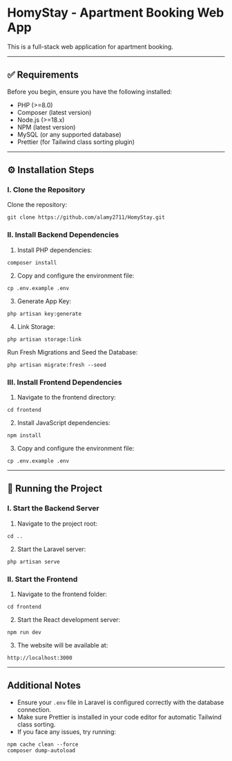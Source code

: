 # HomyStay - Apartment Booking Web App

This is a full-stack web application for apartment booking.

---

## ✅ Requirements

Before you begin, ensure you have the following installed:

- PHP (>=8.0)
- Composer (latest version)
- Node.js (>=18.x)
- NPM (latest version)
- MySQL (or any supported database)
- Prettier (for Tailwind class sorting plugin)

---

## ⚙️ Installation Steps

### I. Clone the Repository

Clone the repository:

```
git clone https://github.com/alamy2711/HomyStay.git
```

### II. Install Backend Dependencies

1. Install PHP dependencies:

```
composer install
```

2. Copy and configure the environment file:

```
cp .env.example .env
```

3. Generate App Key:

```
php artisan key:generate
```

4. Link Storage:

```
php artisan storage:link
```
Run Fresh Migrations and Seed the Database:

```
php artisan migrate:fresh --seed
```


### III. Install Frontend Dependencies

1. Navigate to the frontend directory:

```
cd frontend
```

2. Install JavaScript dependencies:

```
npm install
```

3. Copy and configure the environment file:

```
cp .env.example .env
```

---

## 🚀 Running the Project

### I. Start the Backend Server

1. Navigate to the project root:

```
cd ..
```

2. Start the Laravel server:

```
php artisan serve
```

### II. Start the Frontend

1. Navigate to the frontend folder:

```
cd frontend
```

2. Start the React development server:

```
npm run dev
```

3. The website will be available at:

```
http://localhost:3000
```

---

## Additional Notes

- Ensure your `.env` file in Laravel is configured correctly with the database connection.
- Make sure Prettier is installed in your code editor for automatic Tailwind class sorting.
- If you face any issues, try running:

```
npm cache clean --force
composer dump-autoload
```

